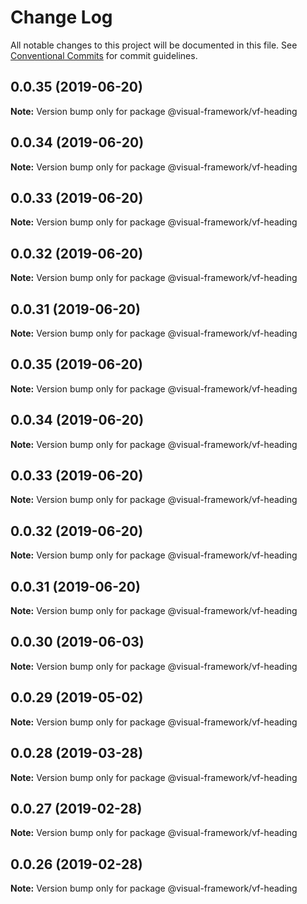 # Change Log

All notable changes to this project will be documented in this file.
See [Conventional Commits](https://conventionalcommits.org) for commit guidelines.

## 0.0.35 (2019-06-20)

**Note:** Version bump only for package @visual-framework/vf-heading





## 0.0.34 (2019-06-20)

**Note:** Version bump only for package @visual-framework/vf-heading





## 0.0.33 (2019-06-20)

**Note:** Version bump only for package @visual-framework/vf-heading





## 0.0.32 (2019-06-20)

**Note:** Version bump only for package @visual-framework/vf-heading





## 0.0.31 (2019-06-20)

**Note:** Version bump only for package @visual-framework/vf-heading





## 0.0.35 (2019-06-20)

**Note:** Version bump only for package @visual-framework/vf-heading





## 0.0.34 (2019-06-20)

**Note:** Version bump only for package @visual-framework/vf-heading





## 0.0.33 (2019-06-20)

**Note:** Version bump only for package @visual-framework/vf-heading





## 0.0.32 (2019-06-20)

**Note:** Version bump only for package @visual-framework/vf-heading





## 0.0.31 (2019-06-20)

**Note:** Version bump only for package @visual-framework/vf-heading





## 0.0.30 (2019-06-03)

**Note:** Version bump only for package @visual-framework/vf-heading





## 0.0.29 (2019-05-02)

**Note:** Version bump only for package @visual-framework/vf-heading





## 0.0.28 (2019-03-28)

**Note:** Version bump only for package @visual-framework/vf-heading





## 0.0.27 (2019-02-28)

**Note:** Version bump only for package @visual-framework/vf-heading





## 0.0.26 (2019-02-28)

**Note:** Version bump only for package @visual-framework/vf-heading
